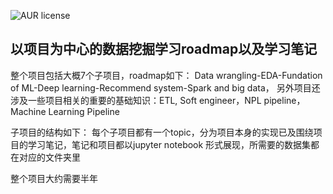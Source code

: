 ![AUR license](https://img.shields.io/aur/license/ds-nd.svg)
## 以项目为中心的数据挖掘学习roadmap以及学习笔记
整个项目包括大概7个子项目，roadmap如下：
Data wrangling-EDA-Fundation of ML-Deep learning-Recommend system-Spark and big data，
另外项目还涉及一些项目相关的重要的基础知识：ETL, Soft engineer，NPL pipeline， Machine Learning Pipeline

子项目的结构如下：
每个子项目都有一个topic，分为项目本身的实现已及围绕项目的学习笔记，笔记和项目都以jupyter notebook 形式展现，所需要的数据集都在对应的文件夹里

整个项目大约需要半年
